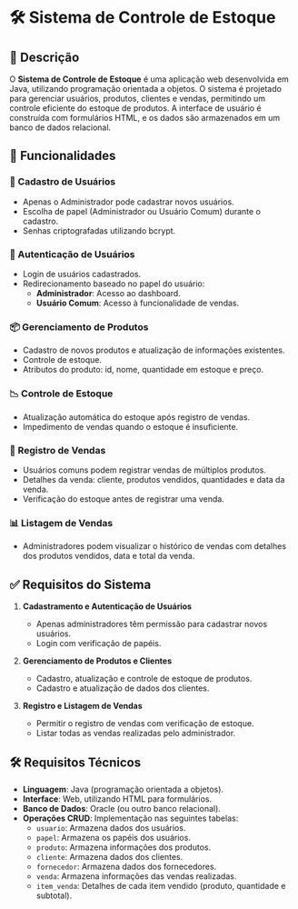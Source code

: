 # 🛠️ Sistema de Controle de Estoque

## 📜 Descrição

O **Sistema de Controle de Estoque** é uma aplicação web desenvolvida em Java, utilizando programação orientada a objetos. O sistema é projetado para gerenciar usuários, produtos, clientes e vendas, permitindo um controle eficiente do estoque de produtos. A interface de usuário é construída com formulários HTML, e os dados são armazenados em um banco de dados relacional.

## 🚀 Funcionalidades

### 👤 Cadastro de Usuários
- Apenas o Administrador pode cadastrar novos usuários.
- Escolha de papel (Administrador ou Usuário Comum) durante o cadastro.
- Senhas criptografadas utilizando bcrypt.

### 🔐 Autenticação de Usuários
- Login de usuários cadastrados.
- Redirecionamento baseado no papel do usuário:
  - **Administrador**: Acesso ao dashboard.
  - **Usuário Comum**: Acesso à funcionalidade de vendas.

### 📦 Gerenciamento de Produtos
- Cadastro de novos produtos e atualização de informações existentes.
- Controle de estoque.
- Atributos do produto: id, nome, quantidade em estoque e preço.

### 📉 Controle de Estoque
- Atualização automática do estoque após registro de vendas.
- Impedimento de vendas quando o estoque é insuficiente.

### 🛒 Registro de Vendas
- Usuários comuns podem registrar vendas de múltiplos produtos.
- Detalhes da venda: cliente, produtos vendidos, quantidades e data da venda.
- Verificação do estoque antes de registrar uma venda.

### 📊 Listagem de Vendas
- Administradores podem visualizar o histórico de vendas com detalhes dos produtos vendidos, data e total da venda.

## ✅ Requisitos do Sistema

1. **Cadastramento e Autenticação de Usuários**
   - Apenas administradores têm permissão para cadastrar novos usuários.
   - Login com verificação de papéis.

2. **Gerenciamento de Produtos e Clientes**
   - Cadastro, atualização e controle de estoque de produtos.
   - Cadastro e atualização de dados dos clientes.

3. **Registro e Listagem de Vendas**
   - Permitir o registro de vendas com verificação de estoque.
   - Listar todas as vendas realizadas pelo administrador.

## 🛠️ Requisitos Técnicos

- **Linguagem**: Java (programação orientada a objetos).
- **Interface**: Web, utilizando HTML para formulários.
- **Banco de Dados**: Oracle (ou outro banco relacional).
- **Operações CRUD**: Implementação nas seguintes tabelas:
  - `usuario`: Armazena dados dos usuários.
  - `papel`: Armazena os papéis dos usuários.
  - `produto`: Armazena informações dos produtos.
  - `cliente`: Armazena dados dos clientes.
  - `fornecedor`: Armazena dados dos fornecedores.
  - `venda`: Armazena informações das vendas realizadas.
  - `item_venda`: Detalhes de cada item vendido (produto, quantidade e subtotal).
